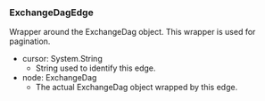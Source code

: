 ### ExchangeDagEdge
Wrapper around the ExchangeDag object. This wrapper is used for pagination.

- cursor: System.String
  - String used to identify this edge.
- node: ExchangeDag
  - The actual ExchangeDag object wrapped by this edge.
